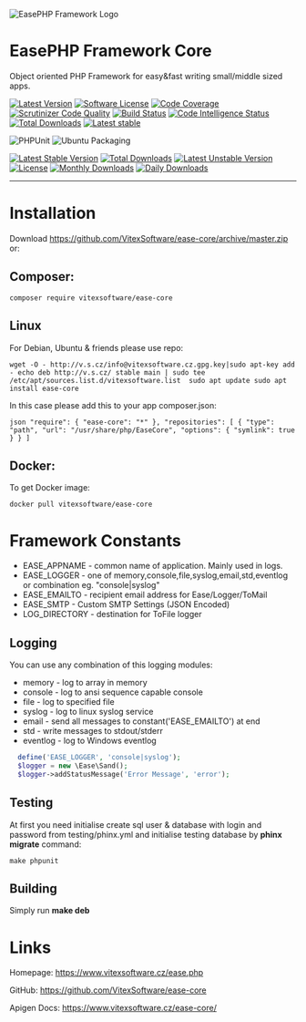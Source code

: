 ![EasePHP Framework Logo](https://raw.githubusercontent.com/VitexSoftware/ease-core/master/project-logo.png "Project Logo")

EasePHP Framework Core
======================

Object oriented PHP Framework for easy&fast writing small/middle sized apps.

[![Latest Version](https://img.shields.io/github/release/VitexSoftware/ease-core.svg?style=flat-square)](https://github.com/VitexSoftware/ease-core/releases)
[![Software License](https://img.shields.io/badge/license-MIT-brightgreen.svg?style=flat-square)](https://github.com/VitexSoftware/ease-core/blob/master/LICENSE)
[![Code Coverage](https://scrutinizer-ci.com/g/VitexSoftware/ease-core/badges/coverage.png?b=master)](https://scrutinizer-ci.com/g/VitexSoftware/ease-core/?branch=master)
[![Scrutinizer Code Quality](https://scrutinizer-ci.com/g/VitexSoftware/ease-core/badges/quality-score.png?b=master)](https://scrutinizer-ci.com/g/VitexSoftware/ease-core/?branch=master)
[![Build Status](https://scrutinizer-ci.com/g/VitexSoftware/ease-core/badges/build.png?b=master)](https://scrutinizer-ci.com/g/VitexSoftware/ease-core/build-status/master)
[![Code Intelligence Status](https://scrutinizer-ci.com/g/VitexSoftware/ease-core/badges/code-intelligence.svg?b=master)](https://scrutinizer-ci.com/code-intelligence)
[![Total Downloads](https://img.shields.io/packagist/dt/vitexsoftware/ease-core.svg?style=flat-square)](https://packagist.org/packages/vitexsoftware/ease-core)
[![Latest stable](https://img.shields.io/packagist/v/vitexsoftware/ease-core.svg?style=flat-square)](https://packagist.org/packages/vitexsoftware/ease-core)

![PHPUnit](https://github.com/VitexSoftware/php-ease-core/workflows/PHPUnit/badge.svg)
![Ubuntu Packaging](https://github.com/VitexSoftware/php-ease-core/workflows/Ubuntu%20Packaging/badge.svg)

[![Latest Stable Version](https://poser.pugx.org/vitexsoftware/ease-core/v/stable)](https://packagist.org/packages/vitexsoftware/ease-core)
[![Total Downloads](https://poser.pugx.org/vitexsoftware/ease-core/downloads)](https://packagist.org/packages/vitexsoftware/ease-core)
[![Latest Unstable Version](https://poser.pugx.org/vitexsoftware/ease-core/v/unstable)](https://packagist.org/packages/vitexsoftware/ease-core)
[![License](https://poser.pugx.org/vitexsoftware/ease-core/license)](https://packagist.org/packages/vitexsoftware/ease-core)
[![Monthly Downloads](https://poser.pugx.org/vitexsoftware/ease-core/d/monthly)](https://packagist.org/packages/vitexsoftware/ease-core)
[![Daily Downloads](https://poser.pugx.org/vitexsoftware/ease-core/d/daily)](https://packagist.org/packages/vitexsoftware/ease-core)


---

Installation
============

Download https://github.com/VitexSoftware/ease-core/archive/master.zip or:

Composer:
---------
    composer require vitexsoftware/ease-core

Linux
-----

For Debian, Ubuntu & friends please use repo:

``
    wget -O - http://v.s.cz/info@vitexsoftware.cz.gpg.key|sudo apt-key add -
    echo deb http://v.s.cz/ stable main | sudo tee /etc/apt/sources.list.d/vitexsoftware.list 
    sudo apt update
    sudo apt install ease-core
``

In this case please add this to your app composer.json:

``json
    "require": {
        "ease-core": "*"
    },
    "repositories": [
        {
            "type": "path",
            "url": "/usr/share/php/EaseCore",
            "options": {
                "symlink": true
            }
        }
    ]
``


Docker:
-------

To get Docker image:

    docker pull vitexsoftware/ease-core


Framework Constants
===================

  * EASE_APPNAME  - common name of application. Mainly used in logs.
  * EASE_LOGGER   - one of memory,console,file,syslog,email,std,eventlog or combination eg. "console|syslog"
  * EASE_EMAILTO  - recipient email address for Ease/Logger/ToMail
  * EASE_SMTP     - Custom SMTP Settings (JSON Encoded) 
  * LOG_DIRECTORY - destination for ToFile logger
  
Logging
-------

 You can use any combination of this logging modules:

   * memory     - log to array in memory
   * console    - log to ansi sequence capable console
   * file       - log to specified file
   * syslog     - log to linux syslog service
   * email      - send all messages to constant('EASE_EMAILTO') at end
   * std        - write messages to stdout/stderr
   * eventlog   - log to Windows eventlog 

  ```php
    define('EASE_LOGGER', 'console|syslog');
    $logger = new \Ease\Sand();
    $logger->addStatusMessage('Error Message', 'error');
  ```


Testing
-------

At first you need initialise create sql user & database with login and password 
from testing/phinx.yml and initialise testing database by **phinx migrate** 
command:

```
make phpunit
```

Building
--------

Simply run **make deb**

Links
=====

Homepage: https://www.vitexsoftware.cz/ease.php

GitHub: https://github.com/VitexSoftware/ease-core

Apigen Docs: https://www.vitexsoftware.cz/ease-core/
